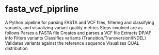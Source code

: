 # fasta_vcf_piprline
A Python pipeline for parsing FASTA and VCF files, filtering and classifying variants, and visualizing variant quality metrics
Steps involved are as follows
Parses a FASTA file
Creates and parses a VCF file
Extracts DP/AF info
Filters variants
Classifies variants (Transition/Transversion/INDEL)
Validates variants against the reference sequence
Visualizes QUAL distribution
